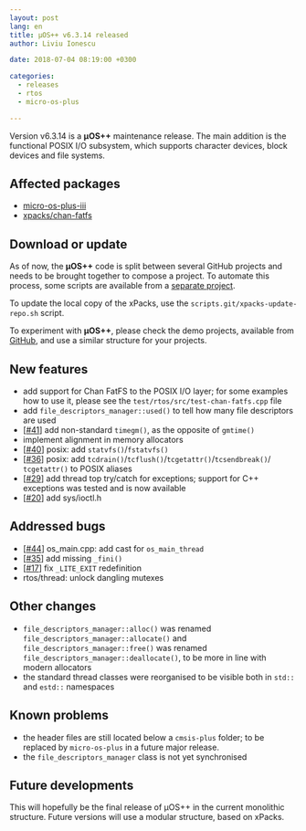```yaml
---
layout: post
lang: en
title: µOS++ v6.3.14 released
author: Liviu Ionescu

date: 2018-07-04 08:19:00 +0300

categories:
  - releases
  - rtos
  - micro-os-plus

---
```


Version v6.3.14 is a **µOS++** maintenance release. The main addition
is the functional POSIX I/O subsystem, which supports character devices,
block devices and file systems.

## Affected packages

- [micro-os-plus-iii](https://github.com/micro-os-plus/micro-os-plus-iii)
- [xpacks/chan-fatfs](https://github.com/xpacks/chan-fatfs)

## Download or update

As of now, the **µOS++** code is split between several GitHub projects
and needs to be brought together to compose a project.
To automate this process, some scripts are available from a
[separate project](https://github.com/xpacks/scripts).

To update the local copy of the xPacks, use the
`scripts.git/xpacks-update-repo.sh` script.

To experiment with **µOS++**, please check the demo projects, available from
[GitHub](https://github.com/micro-os-plus/eclipse-demo-projects),
and use a similar structure for your projects.

## New features

- add support for Chan FatFS to the POSIX I/O layer; for some examples how
to use it, please see the `test/rtos/src/test-chan-fatfs.cpp` file
- add `file_descriptors_manager::used()` to tell how many file
descriptors are used
- [[#41](https://github.com/micro-os-plus/micro-os-plus-iii/issues/41)]
add non-standard `timegm()`, as the opposite of `gmtime()`
- implement alignment in memory allocators
- [[#40](https://github.com/micro-os-plus/micro-os-plus-iii/issues/40)]
posix: add `statvfs()`/`fstatvfs()`
- [[#36](https://github.com/micro-os-plus/micro-os-plus-iii/issues/36)]
posix: add `tcdrain()`/`tcflush()`/`tcgetattr()`/`tcsendbreak()`/
`tcgetattr()` to POSIX aliases
- [[#29](https://github.com/micro-os-plus/micro-os-plus-iii/issues/29)]
add thread top try/catch for exceptions; support for C++ exceptions
was tested and is now available
- [[#20](https://github.com/micro-os-plus/micro-os-plus-iii/issues/20)]
add sys/ioctl.h

## Addressed bugs

- [[#44](https://github.com/micro-os-plus/micro-os-plus-iii/issues/44)]
os_main.cpp: add cast for `os_main_thread`
- [[#35](https://github.com/micro-os-plus/micro-os-plus-iii/issues/35)]
add missing `_fini()`
- [[#17](https://github.com/micro-os-plus/micro-os-plus-iii/issues/17)]
fix `_LITE_EXIT` redefinition
- rtos/thread: unlock dangling mutexes

## Other changes

- `file_descriptors_manager::alloc()` was renamed
`file_descriptors_manager::allocate()` and `file_descriptors_manager::free()`
was renamed `file_descriptors_manager::deallocate()`, to be more in line with
modern allocators
- the standard thread classes were reorganised to be visible both in `std::`
and `estd::` namespaces

## Known problems

- the header files are still located below a `cmsis-plus` folder; to be
replaced by `micro-os-plus` in a future major release.
- the `file_descriptors_manager` class is not yet synchronised

## Future developments

This will hopefully be the final release of µOS++ in the current monolithic
structure. Future versions will use a modular structure, based on xPacks.
